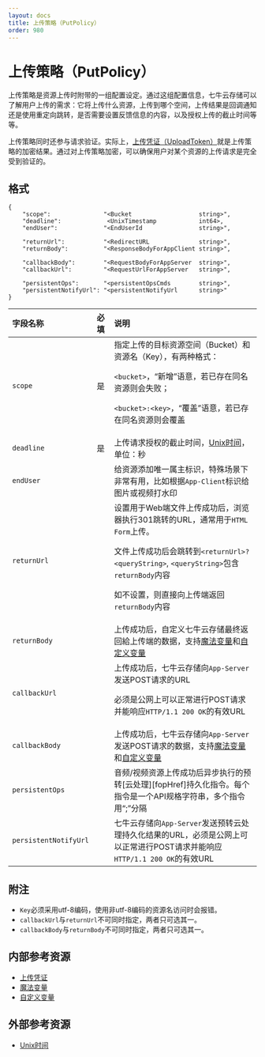 ```yaml
---
layout: docs
title: 上传策略（PutPolicy）
order: 980
---
```


<a id="put-policy"></a>
# 上传策略（PutPolicy）

上传策略是资源上传时附带的一组配置设定。通过这组配置信息，七牛云存储可以了解用户上传的需求：它将上传什么资源，上传到哪个空间，上传结果是回调通知还是使用重定向跳转，是否需要设置反馈信息的内容，以及授权上传的截止时间等等。  

上传策略同时还参与请求验证。实际上，[上传凭证（UploadToken）][uploadTokenHref]就是上传策略的加密结果。通过对上传策略加密，可以确保用户对某个资源的上传请求是完全受到验证的。

<a id="put-policy-struct"></a>
## 格式

```
{
    "scope":               "<Bucket                   string>",
    "deadline":             <UnixTimestamp            int64>,
    "endUser":             "<EndUserId                string>",

    "returnUrl":           "<RedirectURL              string>",
    "returnBody":          "<ResponseBodyForAppClient string>",

    "callbackBody":        "<RequestBodyForAppServer  string>",
    "callbackUrl":         "<RequestUrlForAppServer   string>",

    "persistentOps":       "<persistentOpsCmds        string>",
    "persistentNotifyUrl": "<persistentNotifyUrl      string>"
}
```

字段名称              | 必填 | 说明
:-------------------- | :--- | :-----------------------------------------------
`scope`               | 是   | 指定上传的目标资源空间（Bucket）和资源名（Key），有两种格式：<p>`<bucket>`，“新增”语意，若已存在同名资源则会失败；<p>`<bucket>:<key>`，“覆盖”语意，若已存在同名资源则会覆盖
`deadline`            | 是   | 上传请求授权的截止时间，[Unix时间][unixTimeHref]，单位：秒
`endUser`             |      | 给资源添加唯一属主标识，特殊场景下非常有用，比如根据`App-Client`标识给图片或视频打水印
`returnUrl`           |      | 设置用于Web端文件上传成功后，浏览器执行301跳转的URL，通常用于`HTML Form`上传。<p>文件上传成功后会跳转到`<returnUrl>?<queryString>`, `<queryString>`包含`returnBody`内容<p>如不设置，则直接向上传端返回`returnBody`内容
`returnBody`          |      | 上传成功后，自定义七牛云存储最终返回給上传端的数据，支持[魔法变量][magicVariablesHref]和[自定义变量][xVariablesHref]
`callbackUrl`         |      | 上传成功后，七牛云存储向`App-Server`发送POST请求的URL<p>必须是公网上可以正常进行POST请求并能响应`HTTP/1.1 200 OK`的有效URL
`callbackBody`        |      | 上传成功后，七牛云存储向`App-Server`发送POST请求的数据，支持[魔法变量][magicVariablesHref]和[自定义变量][xVariablesHref]
`persistentOps`       |      | 音频/视频资源上传成功后异步执行的预转[云处理][fopHref]持久化指令。每个指令是一个API规格字符串，多个指令用“;”分隔
`persistentNotifyUrl` |      | 七牛云存储向`App-Server`发送预转云处理持久化结果的URL，必须是公网上可以正常进行POST请求并能响应`HTTP/1.1 200 OK`的有效URL

<a id="put-policy-remarks"></a>
## 附注

- `Key`必须采用utf-8编码，使用非utf-8编码的资源名访问时会报错。  
- `callbackUrl`与`returnUrl`不可同时指定，两者只可选其一。
- `callbackBody`与`returnBody`不可同时指定，两者只可选其一。

<a id="upload-internal-resources"></a>
## 内部参考资源

- [上传凭证][uploadTokenHref]
- [魔法变量][magicVariablesHref]
- [自定义变量][xVariablesHref]

<a id="download-external-resources"></a>
## 外部参考资源

- [Unix时间][unixTimeHref]

[uploadTokenHref]:          upload-token.html                                            "上传凭证"
[magicVariablesHref]:       ../magic-variables.html                                      "魔法变量"
[xVariablesHref]:           ../x-variables.html                                          "自定义变量"

[unixTimeHref]:             http://en.wikipedia.org/wiki/Unix_time                       "Unix时间"
